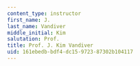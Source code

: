 ```yaml
---
content_type: instructor
first_name: J.
last_name: Vandiver
middle_initial: Kim
salutation: Prof.
title: Prof. J. Kim Vandiver
uid: 161ebedb-bdf4-dc15-9723-87302b104117
---
```

